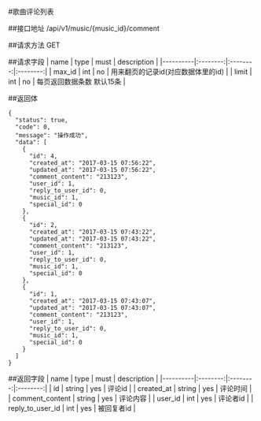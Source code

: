 #歌曲评论列表

##接口地址
/api/v1/music/{music_id}/comment

##请求方法
GET

##请求字段
| name     | type     | must     | description |
|----------|:--------:|:--------:|:--------:|
| max_id   | int      | no       | 用来翻页的记录id(对应数据体里的id) |
| limit    | int      | no       | 每页返回数据条数 默认15条 |


##返回体
```json5
{
  "status": true,
  "code": 0,
  "message": "操作成功",
  "data": [
    {
      "id": 4,
      "created_at": "2017-03-15 07:56:22",
      "updated_at": "2017-03-15 07:56:22",
      "comment_content": "213123",
      "user_id": 1,
      "reply_to_user_id": 0,
      "music_id": 1,
      "special_id": 0
    },
    {
      "id": 2,
      "created_at": "2017-03-15 07:43:22",
      "updated_at": "2017-03-15 07:43:22",
      "comment_content": "213123",
      "user_id": 1,
      "reply_to_user_id": 0,
      "music_id": 1,
      "special_id": 0
    },
    {
      "id": 1,
      "created_at": "2017-03-15 07:43:07",
      "updated_at": "2017-03-15 07:43:07",
      "comment_content": "213123",
      "user_id": 1,
      "reply_to_user_id": 0,
      "music_id": 1,
      "special_id": 0
    }
  ]
}
```
##返回字段
| name     | type     | must     | description |
|----------|:--------:|:--------:|:--------:|
| id       | string   | yes      | 评论id |
| created_at | string | yes      | 评论时间 |
| comment_content | string | yes | 评论内容 |
| user_id  | int      | yes      | 评论者id |
| reply_to_user_id | int | yes   | 被回复者id |